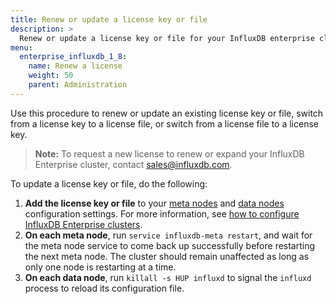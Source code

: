 ```yaml
---
title: Renew or update a license key or file
description: >
  Renew or update a license key or file for your InfluxDB enterprise cluster.
menu:
  enterprise_influxdb_1_8:
    name: Renew a license
    weight: 50
    parent: Administration
---
```


Use this procedure to renew or update an existing license key or file, switch from a license key to a license file, or switch from a license file to a license key.

> **Note:** To request a new license to renew or expand your InfluxDB Enterprise cluster, contact [sales@influxdb.com](mailto:sales@influxdb.com).

To update a license key or file, do the following:

1. **Add the license key or file** to your [meta nodes](/enterprise_influxdb/v1.8/administration/config-meta-nodes/#enterprise-license-settings) and [data nodes](/enterprise_influxdb/v1.8/administration/config-data-nodes/#enterprise-license-settings) configuration settings. For more information, see [how to configure InfluxDB Enterprise clusters](/enterprise_influxdb/v1.8/administration/configuration/).
2. **On each meta node**, run `service influxdb-meta restart`, and wait for the meta node service to come back up successfully before restarting the next meta node.
The cluster should remain unaffected as long as only one node is restarting at a time.
3. **On each data node**, run `killall -s HUP influxd` to signal the `influxd` process to reload its configuration file.
